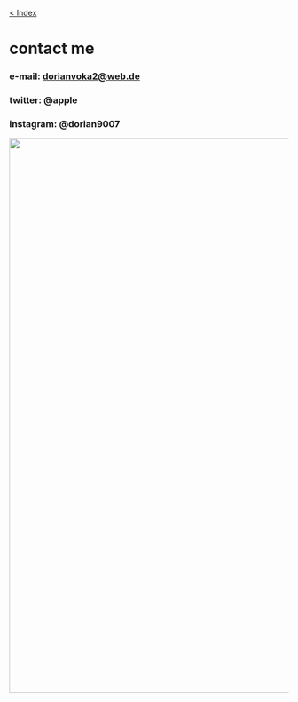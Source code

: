 [< Index](index.md)

# contact me
                   
### e-mail: dorianvoka2@web.de
### twitter: @apple
### instagram: @dorian9007


<img src="hacker.gif" width=1000>
